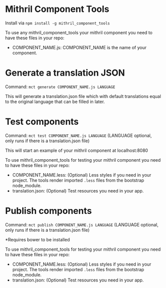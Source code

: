 Mithril Component Tools
==========================
Install via `npm install -g mithril_component_tools`

To use any mithril_component_tools your mithril component you need to have these files in your repo:
* COMPONENT_NAME.js: COMPONENT_NAME is the name of your component. 


Generate a translation JSON
===========================
Command: `mct generate COMPONENT_NAME.js LANGUAGE`

This will generate a translation.json file which with default translations equal to the original language that can be filled in later.

Test components
==========================
Command: `mct test COMPONENT_NAME.js LANGUAGE` (LANGUAGE optional, only runs if there is a translation.json file)

This will start an example of your mithril component at localhost:8080

To use mithril_component_tools for testing your mithril component you need to have these files in your repo:
* COMPONENT_NAME.less: (Optional) Less styles if you need in your project. The tools render imported `.less` files from the bootstrap node_module.
* translation.json: (Optional) Test resources you need in your app.

Publish components
==========================
Command: `mct publish COMPONENT_NAME.js LANGUAGE` (LANGUAGE optional, only runs if there is a translation.json file)

*Requires bower to be installed

To use mithril_component_tools for testing your mithril component you need to have these files in your repo:
* COMPONENT_NAME.less: (Optional) Less styles if you need in your project. The tools render imported `.less` files from the bootstrap node_module.
* translation.json: (Optional) Test resources you need in your app.
